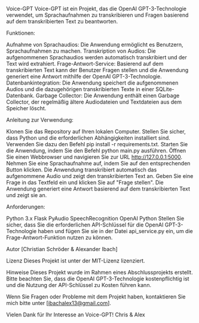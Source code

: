 Voice-GPT
Voice-GPT ist ein Projekt, das die OpenAI GPT-3-Technologie verwendet, um Sprachaufnahmen zu transkribieren und Fragen basierend auf dem transkribierten Text zu beantworten.

Funktionen:

Aufnahme von Sprachaudios: Die Anwendung ermöglicht es Benutzern, Sprachaufnahmen zu machen.
Transkription von Audios: Die aufgenommenen Sprachaudios werden automatisch transkribiert und der Text wird extrahiert.
Frage-Antwort-Service: Basierend auf dem transkribierten Text kann der Benutzer Fragen stellen und die Anwendung generiert eine Antwort mithilfe der OpenAI GPT-3-Technologie.
Datenbankintegration: Die Anwendung speichert die aufgenommenen Audios und die dazugehörigen transkribierten Texte in einer SQLite-Datenbank.
Garbage Collector: Die Anwendung enthält einen Garbage Collector, der regelmäßig ältere Audiodateien und Textdateien aus dem Speicher löscht.

Anleitung zur Verwendung:

Klonen Sie das Repository auf Ihren lokalen Computer.
Stellen Sie sicher, dass Python und die erforderlichen Abhängigkeiten installiert sind. Verwenden Sie dazu den Befehl pip install -r requirements.txt.
Starten Sie die Anwendung, indem Sie den Befehl python main.py ausführen.
Öffnen Sie einen Webbrowser und navigieren Sie zur URL http://127.0.0.1:5000.
Nehmen Sie eine Sprachaufnahme auf, indem Sie auf den entsprechenden Button klicken.
Die Anwendung transkribiert automatisch das aufgenommene Audio und zeigt den transkribierten Text an.
Geben Sie eine Frage in das Textfeld ein und klicken Sie auf "Frage stellen". Die Anwendung generiert eine Antwort basierend auf dem transkribierten Text und zeigt sie an.

Anforderungen:

Python 3.x
Flask
PyAudio
SpeechRecognition
OpenAI Python
Stellen Sie sicher, dass Sie die erforderlichen API-Schlüssel für die OpenAI GPT-3-Technologie haben und fügen Sie sie in der Datei api_service.py ein, um die Frage-Antwort-Funktion nutzen zu können.

Autor
[Christian Schröder & Alexander Ibach]

Lizenz
Dieses Projekt ist unter der MIT-Lizenz lizenziert.

Hinweise
Dieses Projekt wurde im Rahmen eines Abschlussprojekts erstellt. Bitte beachten Sie, dass die OpenAI GPT-3-Technologie kostenpflichtig ist und die Nutzung der API-Schlüssel zu Kosten führen kann.

Wenn Sie Fragen oder Probleme mit dem Projekt haben, kontaktieren Sie mich bitte unter [ibachalex13@gmail.com].

Vielen Dank für Ihr Interesse an Voice-GPT!
Chris & Alex
